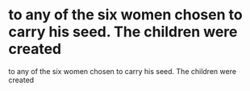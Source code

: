 # to any of the six women chosen to carry his seed. The children were created

to any of the six women chosen to carry his seed. The children were created